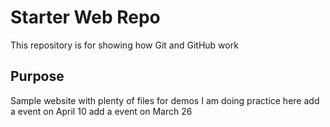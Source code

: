 # Starter Web Repo

This repository is for showing how Git and GitHub work

## Purpose

Sample website with plenty of files for demos
I am doing practice here
add a event on April 10
add a event on March 26
